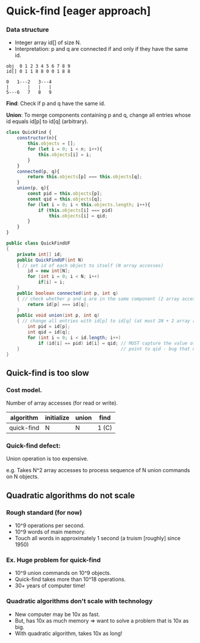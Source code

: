 # Quick-find [eager approach]

### Data structure
- Integer array id[] of size N.
- Interpretation: p and q are connected if and only if they have the same id.

<!--language: lang-none-->
    obj  0 1 2 3 4 5 6 7 8 9
    id[] 0 1 1 8 8 0 0 1 8 8

    0   1---2   3---4
    |       |   |   |
    5---6   7   8   9

**Find**: Check if p and q have the same id.

**Union**: To merge components containing p and q, change all entries whose id equals id[p] to id[q] (arbitrary).

```js
class QuickFind {
    constructor(n){
        this.objects = [];
        for (let i = 0; i < n; i++){
            this.objects[i] = i;
        }
    }
    connected(p, q){
        return this.objects[p] === this.objects[q];
    }
    union(p, q){
        const pid = this.objects[p];
        const qid = this.objects[q];
        for (let i = 0; i < this.objects.length; i++){
            if (this.objects[i] === pid)
                this.objects[i] = qid;
        }
    }
}
```

```java
public class QuickFindUF
{
    private int[] id;
    public QuickFindUF(int N)
    { // set id of each object to itself (N array accesses)
        id = new int[N];
        for (int i = 0; i < N; i++)
            if[i] = i;
    }
    public boolean connected(int p, int q)
    { // check whether p and q are in the same component (2 array accesses, constant time)
        return id[p] === id[q];
    }
    public void union(int p, int q)
    { // change all entries with id[p] to id[q] (at most 2N + 2 array accesses)
        int pid = id[p];
        int qid = id[q];
        for (int i = 0; i < id.length; i++)
            if (id[i] == pid) id[i] = qid; // MUST capture the value of pid first - as iteration continues, id[p] will change at some 
    }                                      // point to qid - bug that may not be immediately obvious.
}
```

## Quick-find is too slow

### Cost model.
Number of array accesses (for read or write).

| algorithm | initialize | union | find |
|-----------|------------|-------|------|
| quick-find| N          | N     | 1 (C)|

### Quick-find defect:
Union operation is too expensive.

e.g. Takes N^2 array accesses to process sequence of N union commands on N objects.

## Quadratic algorithms do not scale

### Rough standard (for now)
- 10^9 operations per second.
- 10^9 words of main memory.
- Touch all words in approximately 1 second (a truism [roughly] since 1950)

### Ex. Huge problem for quick-find
- 10^9 union commands on 10^9 objects.
- Quick-find takes more than 10^18 operations.
- 30+ years of computer time!

### Quadratic algorithms don't scale with technology
- New computer may be 10x as fast.
- But, has 10x as much memory => want to solve a problem that is 10x as big.
- With quadratic algorithm, takes 10x as long!